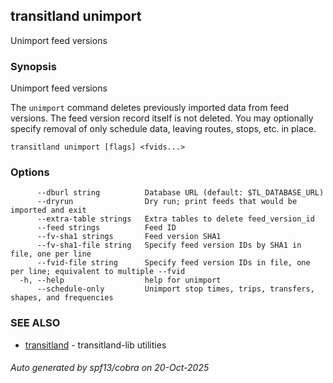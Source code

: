 ## transitland unimport

Unimport feed versions

### Synopsis

Unimport feed versions

The `unimport` command deletes previously imported data from feed versions. The feed version record itself is not deleted. You may optionally specify removal of only schedule data, leaving routes, stops, etc. in place.

```
transitland unimport [flags] <fvids...>
```

### Options

```
      --dburl string          Database URL (default: $TL_DATABASE_URL)
      --dryrun                Dry run; print feeds that would be imported and exit
      --extra-table strings   Extra tables to delete feed_version_id
      --feed strings          Feed ID
      --fv-sha1 strings       Feed version SHA1
      --fv-sha1-file string   Specify feed version IDs by SHA1 in file, one per line
      --fvid-file string      Specify feed version IDs in file, one per line; equivalent to multiple --fvid
  -h, --help                  help for unimport
      --schedule-only         Unimport stop times, trips, transfers, shapes, and frequencies
```

### SEE ALSO

* [transitland](transitland.md)	 - transitland-lib utilities

###### Auto generated by spf13/cobra on 20-Oct-2025
